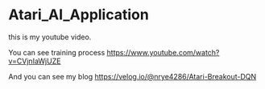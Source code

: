 # Atari_AI_Application

this is my youtube video.

You can see training process
https://www.youtube.com/watch?v=CVjnIaWjUZE

And you can see my blog
https://velog.io/@nrye4286/Atari-Breakout-DQN
